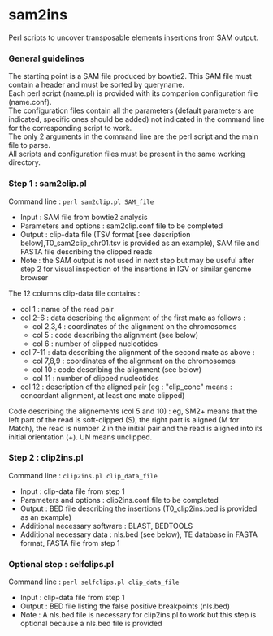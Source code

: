 # sam2ins

Perl scripts to uncover transposable elements insertions from SAM output.

### General guidelines
The starting point is a SAM file produced by bowtie2. This SAM file must contain a header and must be sorted by queryname.  
Each perl script (name.pl) is provided with its companion configuration file (name.conf).  
The configuration files contain all the parameters (default parameters are indicated, specific ones should be added) not indicated in the command line for the corresponding script to work.  
The only 2 arguments in the command line are the perl script and the main file to parse.  
All scripts and configuration files must be present in the same working directory.

### Step 1 : sam2clip.pl
Command line  : `perl sam2clip.pl SAM_file`  
- Input : SAM file from bowtie2 analysis
- Parameters and options : sam2clip.conf file to be completed
- Output : clip-data file (TSV format [see description below],T0_sam2clip_chr01.tsv is provided as an example), SAM file and FASTA file describing the clipped reads  
- Note : the SAM output is not used in next step but may be useful after step 2 for visual inspection of the insertions in IGV or similar genome browser

The 12 columns clip-data file contains :
- col 1 : name of the read pair
- col 2-6 : data describing the alignment of the first mate as follows :
    - col 2,3,4 : coordinates of the alignment on the chromosomes
    - col 5 : code describing the alignment (see below) 
    - col 6 : number of clipped nucleotides
- col 7-11 : data describing the alignment of the second mate as above :
    - col 7,8,9 : coordinates of the alignment on the chromosomes
    - col 10 : code describing the alignment (see below) 
    - col 11 : number of clipped nucleotides
- col 12 : description of the aligned pair (eg : "clip_conc" means : concordant alignment, at least one mate clipped)

Code describing the alignements (col 5 and 10) : eg, SM2+ means that the left part of the read is soft-clipped (S), the right part is aligned (M for Match), the read is number 2 in the initial pair and the read is aligned into its initial orientation (+). UN means unclipped.

### Step 2 : clip2ins.pl
Command line : `clip2ins.pl clip_data_file`  
- Input : clip-data file from step 1
- Parameters and options : clip2ins.conf file to be completed
- Output : BED file describing the insertions (T0_clip2ins.bed is provided as an example)  
- Additional necessary software : BLAST, BEDTOOLS  
- Additional necessary data : nls.bed (see below), TE database in FASTA format, FASTA file from step 1
 
### Optional step : selfclips.pl
Command line : `perl selfclips.pl clip_data_file`  
- Input : clip-data file from step 1  
- Output : BED file listing the false positive breakpoints (nls.bed)  
- Note : A nls.bed file is necessary for clip2ins.pl to work but this step is optional because a nls.bed file is provided
